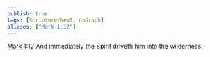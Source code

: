 ```yaml
---
publish: true
tags: [Scripture/NewT, noGraph]
aliases: ["Mark 1:12"]
---
```

[Mark 1:12](https://churchofjesuschrist.org/study/scriptures/nt/mark/1?lang=eng&id=p12#p12) And immediately the Spirit driveth him into the wilderness.
